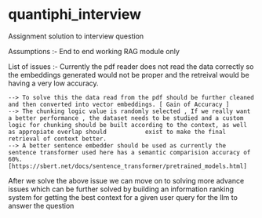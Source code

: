 # quantiphi_interview
Assignment solution to interview question

Assumptions :- End to end working RAG module only

List of issues :- 
 Currently the pdf reader does not read the data correctly so the embeddings generated would not be proper and the retreival would be having a very low accuracy.

    --> To solve this the data read from the pdf should be further cleaned and then converted into vector embeddings. [ Gain of Accuracy ]
    --> The chunking logic value is randomly selected , If we really want a better performance , the dataset needs to be studied and a custom logic for chunking should be built according to the context, as well as appropiate overlap should           exist to make the final retrieval of context better.
    --> A better sentence embedder should be used as currently the sentence transformer used here has a semantic comparision accuracy of 60%. [https://sbert.net/docs/sentence_transformer/pretrained_models.html]

After  we solve the above issue we can move on to solving more advance issues which can be further solved by building an information ranking system for getting the best context for a given user query for the llm to answer the question

  
